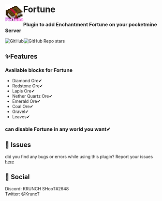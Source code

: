 <h1><img src="https://github.com/KRUNCHSHooT/Fortune/blob/main/assets/image.png" height="60" width="60" align="left">Fortune</h1>
<h3>Plugin to add Enchantment Fortune on your pocketmine Server</h3>
<img alt="GitHub" src="https://img.shields.io/github/license/KRUNCHSHooT/Fortune"><img alt="GitHub Repo stars" src="https://img.shields.io/github/stars/KRUNCHSHooT/Fortune">

## ✨Features

### Available blocks for Fortune
- Diamond Ore✔
- Redstone Ore✔
- Lapis Ore✔
- Nether Quartz Ore✔
- Emerald Ore✔
- Coal Ore✔
- Gravel✔
- Leaves✔

### can disable Fortune in any world you want✔

## 🔴 Issues

did you find any bugs or errors while using this plugin? Report your issues [here](https://github.com/KRUNCHSHooT/Fortune/issues/new)

## 👫 Social
Discord: KRUNCH SHooT#2648<br>
Twitter: @KruncT
